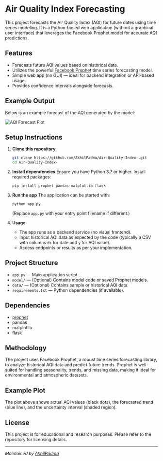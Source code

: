 # Air Quality Index Forecasting

This project forecasts the Air Quality Index (AQI) for future dates using time series modeling. It is a Python-based web application (without a graphical user interface) that leverages the Facebook Prophet model for accurate AQI predictions.

## Features

- Forecasts future AQI values based on historical data.
- Utilizes the powerful [Facebook Prophet](https://facebook.github.io/prophet/) time series forecasting model.
- Simple web app (no GUI) — ideal for backend integration or API-based usage.
- Provides confidence intervals alongside forecasts.

## Example Output

Below is an example forecast of the AQI generated by the model:

![AQI Forecast Plot](forecast.png)
<!-- If you save the plot in another folder, update the path accordingly, e.g., images/forecast.png -->

## Setup Instructions

1. **Clone this repository**
   ```bash
   git clone https://github.com/AkhilPadma/Air-Quality-Index-.git
   cd Air-Quality-Index-
   ```

2. **Install dependencies**
   Ensure you have Python 3.7 or higher. Install required packages:
   ```bash
   pip install prophet pandas matplotlib flask
   ```

3. **Run the app**
   The application can be started with:
   ```bash
   python app.py
   ```
   (Replace `app.py` with your entry point filename if different.)

4. **Usage**
   - The app runs as a backend service (no visual frontend).
   - Input historical AQI data as expected by the code (typically a CSV with columns `ds` for date and `y` for AQI value).
   - Access endpoints or results as per your implementation.

## Project Structure

- `app.py` — Main application script.
- `model/` — (Optional) Contains model code or saved Prophet models.
- `data/` — (Optional) Contains sample or historical AQI data.
- `requirements.txt` — Python dependencies (if available).

## Dependencies

- [prophet](https://pypi.org/project/prophet/)
- pandas
- matplotlib
- flask

## Methodology

The project uses Facebook Prophet, a robust time series forecasting library, to analyze historical AQI data and predict future trends. Prophet is well-suited for handling seasonality, trends, and missing data, making it ideal for environmental and atmospheric datasets.

## Example Plot

The plot above shows actual AQI values (black dots), the forecasted trend (blue line), and the uncertainty interval (shaded region).

## License

This project is for educational and research purposes. Please refer to the repository for licensing details.

---

*Maintained by [AkhilPadma](https://github.com/AkhilPadma)*